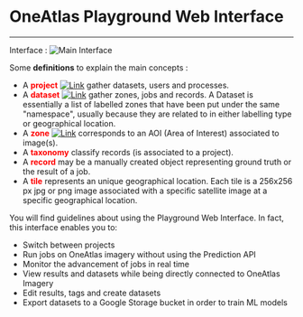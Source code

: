 # OneAtlas Playground Web Interface

-----------------
Interface :
![Main Interface](/images/web_ui/interface.png)

Some **definitions** to explain the main concepts :

- A **<span style="color:red">project</span>** [![Link](/images/web_ui/link.png)](project.md) gather datasets, users and processes.
- A **<span style="color:red">dataset</span>**  [![Link](/images/web_ui/link.png)](dataset.md) gather zones, jobs and records.  A Dataset is essentially a list of labelled zones that have been put under the same "namespace", usually because they are related to in either labelling type or geographical location.
- A **<span style="color:red">zone</span>** [![Link](/images/web_ui/link.png)](zone.md) corresponds to an AOI (Area of Interest) associated to image(s).
- A **<span style="color:red">taxonomy</span>** classify records (is associated to a project).
- A **<span style="color:red">record</span>** may be a manually created object representing ground truth or the result of a job.
- A **<span style="color:red">tile</span>** represents an unique geographical location. Each tile is a 256x256 px jpg or png image associated with a specific satellite image at a specific geographical location.

You will find guidelines about using the Playground Web Interface. In fact, this interface enables you to:

- Switch between projects
- Run jobs on OneAtlas imagery without using the Prediction API
- Monitor the advancement of jobs in real time
- View results and datasets while being directly connected to OneAtlas Imagery
- Edit results, tags and create datasets
- Export datasets to a Google Storage bucket in order to train ML models
